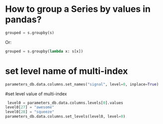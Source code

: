 # How to group a Series by values in pandas?
```python
grouped = s.groupby(s)
```
Or:
```python
grouped = s.groupby(lambda x: s[x])
```

# set level name of multi-index
```python
parameters_db.data.columns.set_names("signal", level=0, inplace=True)
```

#set level value of multi-index
```python
 level0 = parameters_db.data.columns.levels[0].values
level0[27] = "awesome"
level0[28] = "squeeze"
parameters_db.data.columns.set_levels(level0, level=0)
```

